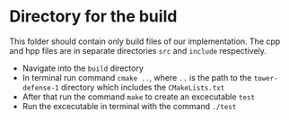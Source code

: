 # Directory for the build
This folder should contain only build files of our implementation.
The cpp and hpp files are in separate directories `src` and `include` respectively.

- Navigate into the `build` directory
- In terminal run command `cmake ..`, where `..` is the path to the `tower-defense-1` directory which includes the `CMakeLists.txt`
- After that run the command `make` to create an excecutable `test`
- Run the excecutable in terminal with the command `./test`